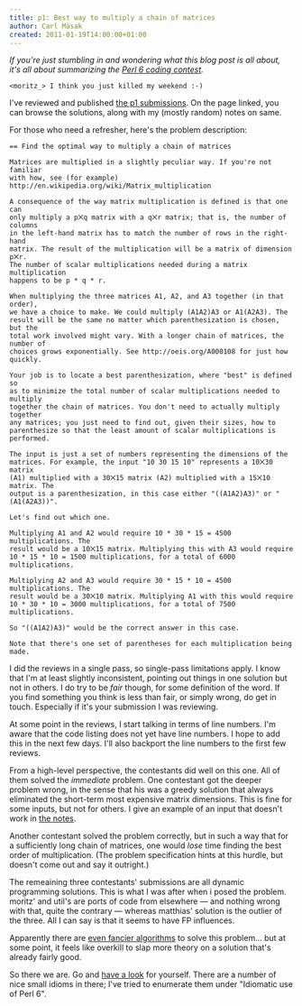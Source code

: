 ```yaml
---
title: p1: Best way to multiply a chain of matrices
author: Carl Mäsak
created: 2011-01-19T14:00:00+01:00
---
```

*If you're just stumbling in and wondering what this blog post is all about, it's all about summarizing the [Perl 6 coding contest](http://strangelyconsistent.org/blog/masaks-perl-6-coding-contest).*

<div class='quote'><code>&lt;moritz_&gt; I think you just killed my weekend :-)</code></div>

I've reviewed and published [the p1 submissions](http://strangelyconsistent.org/p6cc2010/). On the page linked, you can browse the solutions, along with my (mostly random) notes on same.

For those who need a refresher, here's the problem description:

    == Find the optimal way to multiply a chain of matrices

    Matrices are multiplied in a slightly peculiar way. If you're not familiar
    with how, see (for example) http://en.wikipedia.org/wiki/Matrix_multiplication

    A consequence of the way matrix multiplication is defined is that one can
    only multiply a p⨉q matrix with a q⨉r matrix; that is, the number of columns
    in the left-hand matrix has to match the number of rows in the right-hand
    matrix. The result of the multiplication will be a matrix of dimension p⨉r.
    The number of scalar multiplications needed during a matrix multiplication
    happens to be p * q * r.

    When multiplying the three matrices A1, A2, and A3 together (in that order),
    we have a choice to make. We could multiply (A1A2)A3 or A1(A2A3). The
    result will be the same no matter which parenthesization is chosen, but the
    total work involved might vary. With a longer chain of matrices, the number of
    choices grows exponentially. See http://oeis.org/A000108 for just how quickly.

    Your job is to locate a best parenthesization, where "best" is defined so
    as to minimize the total number of scalar multiplications needed to multiply
    together the chain of matrices. You don't need to actually multiply together
    any matrices; you just need to find out, given their sizes, how to
    parenthesize so that the least amount of scalar multiplications is performed.

    The input is just a set of numbers representing the dimensions of the
    matrices. For example, the input "10 30 15 10" represents a 10⨉30 matrix
    (A1) multiplied with a 30⨉15 matrix (A2) multiplied with a 15⨉10 matrix. The
    output is a parenthesization, in this case either "((A1A2)A3)" or "(A1(A2A3))".

    Let's find out which one.

    Multiplying A1 and A2 would require 10 * 30 * 15 = 4500 multiplications. The
    result would be a 10⨉15 matrix. Multiplying this with A3 would require
    10 * 15 * 10 = 1500 multiplications, for a total of 6000 multiplications.

    Multiplying A2 and A3 would require 30 * 15 * 10 = 4500 multiplications. The
    result would be a 30⨉10 matrix. Multiplying A1 with this would require
    10 * 30 * 10 = 3000 multiplications, for a total of 7500 multiplications.

    So "((A1A2)A3)" would be the correct answer in this case.

    Note that there's one set of parentheses for each multiplication being made.

I did the reviews in a single pass, so single-pass limitations apply. I know that I'm at least slightly inconsistent, pointing out things in one solution but not in others. I do try to be *fair* though, for some definition of the word. If you find something you think is less than fair, or simply wrong, do get in touch. Especially if it's your submission I was reviewing.

At some point in the reviews, I start talking in terms of line numbers. I'm aware that the code listing does not yet have line numbers. I hope to add this in the next few days. I'll also backport the line numbers to the first few reviews.

From a high-level perspective, the contestants did well on this one. All of them solved the *immediate* problem. One contestant got the deeper problem wrong, in the sense that his was a greedy solution that always eliminated the short-term most expensive matrix dimensions. This is fine for some inputs, but not for others. I give an example of an input that doesn't work in [the notes](http://strangelyconsistent.org/p6cc2010/p1-fox/).

Another contestant solved the problem correctly, but in such a way that for a sufficiently long chain of matrices, one would *lose* time finding the best order of multiplication. (The problem specification hints at this hurdle, but doesn't come out and say it outright.)

The remeaining three contestants' submissions are all dynamic programming solutions. This is what I was after when i posed the problem. moritz' and util's are ports of code from elsewhere &mdash; and nothing wrong with that, quite the contrary &mdash; whereas matthias' solution is the outlier of the three. All I can say is that it seems to have FP influences.

Apparently there are [even fancier algorithms](http://en.wikipedia.org/wiki/Matrix_chain_multiplication#An_Even_More_Efficient_Algorithm) to solve this problem... but at some point, it feels like overkill to slap more theory on a solution that's already fairly good.

So there we are. Go and [have a look](http://strangelyconsistent.org/p6cc2010/) for yourself. There are a number of nice small idioms in there; I've tried to enumerate them under "Idiomatic use of Perl 6".

